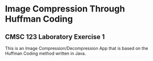 # Image Compression Through Huffman Coding
## CMSC 123 Laboratory Exercise 1

This is an Image Compression/Decompression App that is based on the Huffman Coding method
written in Java.